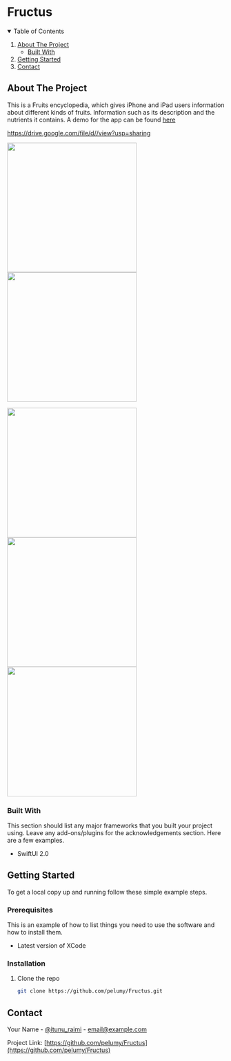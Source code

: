 # Fructus

<!-- TABLE OF CONTENTS -->
<details open="open">
  <summary>Table of Contents</summary>
  <ol>
    <li>
      <a href="#about-the-project">About The Project</a>
      <ul>
        <li><a href="#built-with">Built With</a></li>
      </ul>
    </li>
    <li>
      <a href="#getting-started">Getting Started</a>
    </li>
    <li><a href="#contact">Contact</a></li>
  </ol>
</details>



<!-- ABOUT THE PROJECT -->
## About The Project
This is a Fruits encyclopedia, which gives iPhone and iPad users information about different kinds of fruits. Information such as its description and the nutrients it contains.
A demo for the app can be found [here](https://drive.google.com/file/d/1gh2thzqewynPJFKVyk7OEt8gHsPxHgLa/view?usp=sharing)

https://drive.google.com/file/d//view?usp=sharing
<p float = "left">
<img src="https://drive.google.com/uc?export=view&id=1vEDtsFi6y0LY9JhBbwXFVU22AX6S-b3u" width = "300" >
<img src="https://drive.google.com/uc?export=view&id=1w5YVR_4FvsOufYUhMH3p70k_YJ5Z0juA" width = "300" >
</p>
<p float = "left">
<img src="https://drive.google.com/uc?export=view&id=1PzYLgYeZg8UzvQC5Dx6K-QUVSb8vJr3Y" width = "300" >
<img src="https://drive.google.com/uc?export=view&id=1IRNae-YCJwQxqVQKfOS4-ncUeMLVUwFI" width = "300" >
<img src="https://drive.google.com/uc?export=view&id=1oREzhxU8Dbr5gs6-DX3pSt2JeJnvJ_K9" width = "300" >
</p>


### Built With

This section should list any major frameworks that you built your project using. Leave any add-ons/plugins for the acknowledgements section. Here are a few examples.
* SwiftUI 2.0

<!-- GETTING STARTED -->
## Getting Started

To get a local copy up and running follow these simple example steps.

### Prerequisites

This is an example of how to list things you need to use the software and how to install them.
* Latest version of XCode

### Installation

1. Clone the repo
   ```sh
   git clone https://github.com/pelumy/Fructus.git
   ```


<!-- CONTACT -->
## Contact

Your Name - [@itunu_raimi](https://twitter.com/itunu_raimi) - email@example.com

Project Link: [https://github.com/pelumy/Fructus](https://github.com/pelumy/Fructus)


